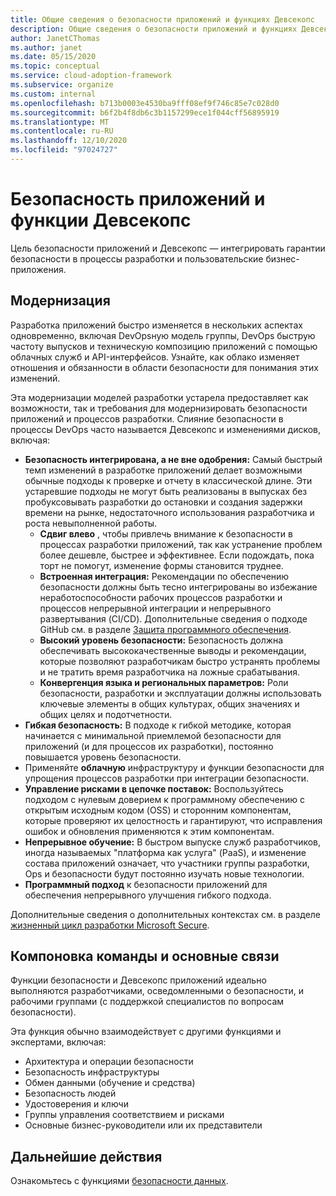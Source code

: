 ```yaml
---
title: Общие сведения о безопасности приложений и функциях Девсекопс
description: Общие сведения о безопасности приложений и функциях Девсекопс.
author: JanetCThomas
ms.author: janet
ms.date: 05/15/2020
ms.topic: conceptual
ms.service: cloud-adoption-framework
ms.subservice: organize
ms.custom: internal
ms.openlocfilehash: b713b0003e4530ba9fff08ef9f746c85e7c028d0
ms.sourcegitcommit: b6f2b4f8db6c3b1157299ece1f044cff56895919
ms.translationtype: MT
ms.contentlocale: ru-RU
ms.lasthandoff: 12/10/2020
ms.locfileid: "97024727"
---
```

# <a name="application-security-and-devsecops-functions"></a>Безопасность приложений и функции Девсекопс

Цель безопасности приложений и Девсекопс — интегрировать гарантии безопасности в процессы разработки и пользовательские бизнес-приложения.

## <a name="modernization"></a>Модернизация

Разработка приложений быстро изменяется в нескольких аспектах одновременно, включая DevOpsную модель группы, DevOps быструю частоту выпусков и техническую композицию приложений с помощью облачных служб и API-интерфейсов. Узнайте, как облако изменяет отношения и обязанности в области безопасности для понимания этих изменений.

Эта модернизации моделей разработки устарела предоставляет как возможности, так и требования для модернизировать безопасности приложений и процессов разработки. Слияние безопасности в процессы DevOps часто называется Девсекопс и изменениями дисков, включая:

<!-- TODO: Link needed below? -->

- **Безопасность интегрирована, а не вне одобрения:** Самый быстрый темп изменений в разработке приложений делает возможными обычные подходы к проверке и отчету в классической длине. Эти устаревшие подходы не могут быть реализованы в выпусках без пробуксовывать разработки до остановки и создания задержки времени на рынке, недостаточного использования разработчика и роста невыполненной работы.
  - **Сдвиг влево** , чтобы привлечь внимание к безопасности в процессах разработки приложений, так как устранение проблем более дешевле, быстрее и эффективнее. Если подождать, пока торт не помогут, изменение формы становится труднее.
  - **Встроенная интеграция:** Рекомендации по обеспечению безопасности должны быть тесно интегрированы во избежание неработоспособности рабочих процессов разработки и процессов непрерывной интеграции и непрерывного развертывания (CI/CD). Дополнительные сведения о подходе GitHub см. в разделе [Защита программного обеспечения](https://github.blog/2019-09-18-securing-software-together).
  - **Высокий уровень безопасности:** Безопасность должна обеспечивать высококачественные выводы и рекомендации, которые позволяют разработчикам быстро устранять проблемы и не тратить время разработчика на ложные срабатывания.
  - **Конвергенция языка и региональных параметров:** Роли безопасности, разработки и эксплуатации должны использовать ключевые элементы в общих культурах, общих значениях и общих целях и подотчетности.
- **Гибкая безопасность:** В подходе к гибкой методике, которая начинается с минимальной приемлемой безопасности для приложений (и для процессов их разработки), постоянно повышается уровень безопасности.
- Применяйте **облачную** инфраструктуру и функции безопасности для упрощения процессов разработки при интеграции безопасности.
- **Управление рисками в цепочке поставок:** Воспользуйтесь подходом с нулевым доверием к программному обеспечению с открытым исходным кодом (OSS) и сторонним компонентам, которые проверяют их целостность и гарантируют, что исправления ошибок и обновления применяются к этим компонентам.
- **Непрерывное обучение:** В быстром выпуске служб разработчиков, иногда называемых "платформа как услуга" (PaaS), и изменение состава приложений означает, что участники группы разработки, Ops и безопасности будут постоянно изучать новые технологии.
- **Программный подход** к безопасности приложений для обеспечения непрерывного улучшения гибкого подхода.

Дополнительные сведения о дополнительных контекстах см. в разделе [жизненный цикл разработки Microsoft Secure](https://www.microsoft.com/sdl).

## <a name="team-composition-and-key-relationships"></a>Компоновка команды и основные связи

Функции безопасности и Девсекопс приложений идеально выполняются разработчиками, осведомленными о безопасности, и рабочими группами (с поддержкой специалистов по вопросам безопасности).

Эта функция обычно взаимодействует с другими функциями и экспертами, включая:

- Архитектура и операции безопасности
- Безопасность инфраструктуры
- Обмен данными (обучение и средства)
- Безопасность людей
- Удостоверения и ключи
- Группы управления соответствием и рисками
- Основные бизнес-руководители или их представители

## <a name="next-steps"></a>Дальнейшие действия

Ознакомьтесь с функциями [безопасности данных](./cloud-security-data-security.md).
